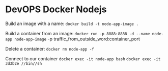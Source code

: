 # DevOPS Docker Nodejs

Build an image with a name:
`docker build -t node-app-image .`

Build a container from an image:
`docker run -p 8888:8888 -d --name node-app node-app-image`
-p traffic_from_outside_word:container_port

Delete a container:
`docker rm node-app -f`

Connect to our container
`docker exec -it node-app bash`
`docker exec -it 3d3b2e //bin//sh`
